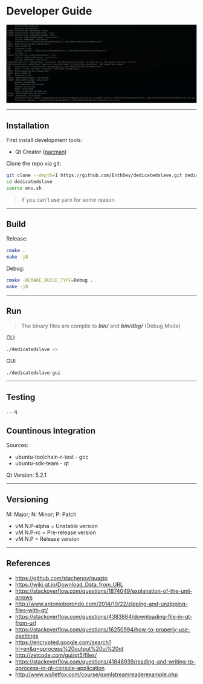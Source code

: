 # Developer Guide

![DedicatedSlave Dev Screen 01](../img/devscreen_01.png)

***

## Installation

First install development tools:

* Qt Creator ([pacman](https://www.archlinux.org/packages/?name=qtcreator))

Clone the repo via git:

```bash
git clone --depth=1 https://github.com/EnthDev/dedicatedslave.git dedicatedslave
cd dedicatedslave
source env.sh
```

> If you can't use yarn for some reason

***

## Build

Release:

```bash
cmake .
make -j8
```

Debug:

```bash
cmake -DCMAKE_BUILD_TYPE=Debug .
make -j8
```

***

## Run

> The binary files are compile to ***bin/*** and ***bin/dbg/*** (Debug Mode)

CLI

```bash
./dedicatedslave <>
```

GUI

```bash
./dedicatedslave-gui
```

***

## Testing

```bash
...q
```

## Countinous Integration

Sources:

* ubuntu-toolchain-r-test - gcc
* ubuntu-sdk-team - qt

Qt Version: 5.2.1

---

## Versioning

M: Major; N: Minor; P: Patch

* vM.N.P-alpha = Unstable version
* vM.N.P-rc = Pre-release version
* vM.N.P = Release version

***

## References

* https://github.com/stachenov/quazip
* https://wiki.qt.io/Download_Data_from_URL
* https://stackoverflow.com/questions/1874049/explanation-of-the-uml-arrows
* http://www.antonioborondo.com/2014/10/22/zipping-and-unzipping-files-with-qt/
* https://stackoverflow.com/questions/4383864/downloading-file-in-qt-from-url
* https://stackoverflow.com/questions/16250994/how-to-properly-use-qsettings
* https://encrypted.google.com/search?hl=en&q=qprocess%20output%20ui%20qt
* http://zetcode.com/gui/qt5/files/
* https://stackoverflow.com/questions/41848939/reading-and-writing-to-qprocess-in-qt-console-application
* http://www.walletfox.com/course/qxmlstreamreaderexample.php
